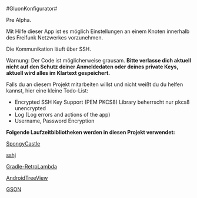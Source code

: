 #GluonKonfigurator#

Pre Alpha.

Mit Hilfe dieser App ist es möglich Einstellungen an einem Knoten innerhalb des Freifunk Netzwerkes vorzunehmen.

Die Kommunikation läuft über SSH.


Warnung:
Der Code ist möglicherweise grausam. **Bitte verlasse dich aktuell nicht auf den Schutz deiner Anmeldedaten oder deines private Keys, aktuell wird alles im Klartext gespeichert.**


Falls du an diesem Projekt mitarbeiten willst und nicht weißt du du helfen kannst, hier eine kleine Todo-List:

- Encrypted SSH Key Support (PEM PKCS8) Library beherrscht nur pkcs8 unencrypted
- Log (Log errors and actions of the app)
- Username, Password Encryption

**Folgende Laufzeitbibliotheken werden in diesen Projekt verwendet:**

[SpongyCastle](https://github.com/rtyley/spongycastle)

[sshj](https://github.com/hierynomus/sshj)

[Gradle-RetroLambda](https://github.com/evant/gradle-retrolambda)

[AndroidTreeView](https://github.com/bmelnychuk/AndroidTreeView)

[GSON](https://github.com/google/gson)

